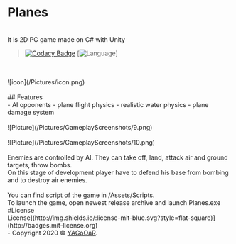 # Planes
</br> It is 2D PC game made on C# with Unity
</br>
>[![Codacy Badge](https://app.codacy.com/project/badge/Grade/82dbf3fe2c584cb096a3f2e6420fc315)](https://www.codacy.com/manual/YAGoOaR/Planes?utm_source=github.com&amp;utm_medium=referral&amp;utm_content=YAGoOaR/Planes&amp;utm_campaign=Badge_Grade)
> [![Language](https://img.shields.io/badge/Language-C%23-blueviolet)]
</br>
</br>![icon](/Pictures/icon.png)
</br>
</br>## Features
</br>
- AI opponents
- plane flight physics
- realistic water physics
- plane damage system
</br>
</br>![Picture](/Pictures/GameplayScreenshots/9.png)
</br>
</br>![Picture](/Pictures/GameplayScreenshots/10.png)
</br>
</br>Enemies are controlled by AI. They can take off, land, attack air and ground targets, throw bombs.
</br>On this stage of development player have to defend his base from bombing and to destroy air enemies.
</br>
</br>You can find script of the game in /Assets/Scripts.
</br>To launch the game, open newest release archive and launch Planes.exe
</br>#License 
</br>License](http://img.shields.io/:license-mit-blue.svg?style=flat-square)](http://badges.mit-license.org)
</br>- Copyright 2020 © <a href="https://github.com/YAGoOaR" target="_blank">YAGoOaR</a>.
